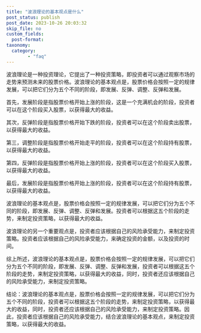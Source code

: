 ```yaml
---
title: "波浪理论的基本观点是什么"
post_status: publish
post_date: 2023-10-26 20:03:32
skip_file: no
custom_fields: 
  post-format: 
taxonomy:
  category:
        - "faq"
---
```


波浪理论是一种投资理论，它提出了一种投资策略，即投资者可以通过观察市场的走势来预测未来的股票价格。波浪理论的基本观点是，股票价格会按照一定的规律发展，可以把它们分为五个不同的阶段，即发展、反弹、调整、反弹和发展。

首先，发展阶段是指股票价格开始上涨的阶段，这是一个充满机会的阶段，投资者可以在这个阶段买入股票，以获得最大的收益。

其次，反弹阶段是指股票价格开始下跌的阶段，投资者可以在这个阶段卖出股票，以获得最大的收益。

第三，调整阶段是指股票价格开始走平的阶段，投资者可以在这个阶段持有股票，以获得最大的收益。

第四，反弹阶段是指股票价格开始上涨的阶段，投资者可以在这个阶段买入股票，以获得最大的收益。

最后，发展阶段是指股票价格开始上涨的阶段，投资者可以在这个阶段持有股票，以获得最大的收益。

波浪理论的基本观点是，股票价格会按照一定的规律发展，可以把它们分为五个不同的阶段，即发展、反弹、调整、反弹和发展。投资者可以根据这五个阶段的走势，来制定投资策略，以获得最大的收益。

波浪理论的另一个重要观点是，投资者应该根据自己的风险承受能力，来制定投资策略。投资者应该根据自己的风险承受能力，来确定投资的金额，以及投资的时间。

综上所述，波浪理论的基本观点是，股票价格会按照一定的规律发展，可以把它们分为五个不同的阶段，即发展、反弹、调整、反弹和发展，投资者可以根据这五个阶段的走势，来制定投资策略，以获得最大的收益，同时，投资者还应该根据自己的风险承受能力，来制定投资策略。

结论：波浪理论的基本观点是，股票价格会按照一定的规律发展，可以把它们分为五个不同的阶段，投资者可以根据这五个阶段的走势，来制定投资策略，以获得最大的收益，同时，投资者还应该根据自己的风险承受能力，来制定投资策略。因此，投资者应该根据自己的风险承受能力，结合波浪理论的基本观点，来制定投资策略，以获得最大的收益。
